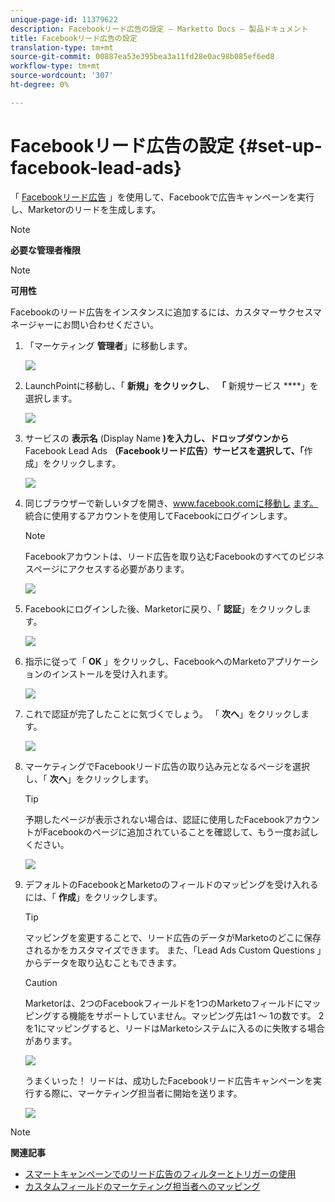 ```yaml
---
unique-page-id: 11379622
description: Facebookリード広告の設定 — Marketto Docs — 製品ドキュメント
title: Facebookリード広告の設定
translation-type: tm+mt
source-git-commit: 00887ea53e395bea3a11fd28e0ac98b085ef6ed8
workflow-type: tm+mt
source-wordcount: '307'
ht-degree: 0%

---
```



# Facebookリード広告の設定 {#set-up-facebook-lead-ads}

「 [Facebookリード広告](https://www.facebook.com/business/a/lead-ads) 」を使用して、Facebookで広告キャンペーンを実行し、Marketorのリードを生成します。

>[!NOTE]
>
>**必要な管理者権限**

>[!NOTE]
>
>**可用性**
>
>Facebookのリード広告をインスタンスに追加するには、カスタマーサクセスマネージャーにお問い合わせください。

1. 「マーケティング **管理者**」に移動します。

   ![](assets/image2016-11-29-10-3a50-3a29.png)

1. LaunchPointに移動し、「 **新規」をクリックし**、 **「** 新規サービス ****」を選択します。

   ![](assets/image2016-11-29-10-3a51-3a11.png)

1. サービスの **表示名** (Display Name **)を入力し、ドロップダウンから** Facebook Lead Ads **（Facebookリード広告）サービスを選択して、「**&#x200B;作成」をクリックします。

   ![](assets/image2016-11-29-10-3a51-3a47.png)

1. 同じブラウザーで新しいタブを開き、www.facebook.comに移動し [ます。](http://www.facebook.com.) 統合に使用するアカウントを使用してFacebookにログインします。

   >[!NOTE]
   >
   >Facebookアカウントは、リード広告を取り込むFacebookのすべてのビジネスページにアクセスする必要があります。

   ![](assets/image2016-11-29-10-3a52-3a29.png)

1. Facebookにログインした後、Marketorに戻り、「 **認証**」をクリックします。

   ![](assets/image2016-11-29-10-3a52-3a51.png)

1. 指示に従って「 **OK** 」をクリックし、FacebookへのMarketoアプリケーションのインストールを受け入れます。

   ![](assets/image2016-11-29-10-3a56-3a3.png)

1. これで認証が完了したことに気づくでしょう。 「 **次へ**」をクリックします。

   ![](assets/image2016-11-29-10-3a56-3a28.png)

1. マーケティングでFacebookリード広告の取り込み元となるページを選択し、「 **次へ**」をクリックします。

   >[!TIP]
   >
   >予期したページが表示されない場合は、認証に使用したFacebookアカウントがFacebookのページに追加されていることを確認して、もう一度お試しください。

   ![](assets/image2016-11-29-10-3a58-3a36.png)

1. デフォルトのFacebookとMarketoのフィールドのマッピングを受け入れるには、「 **作成**」をクリックします。

   >[!TIP]
   >
   >マッピングを変更することで、リード広告のデータがMarketoのどこに保存されるかをカスタマイズできます。 また、「Lead Ads Custom Questions [](set-up-facebook-lead-ads/map-custom-fields-to-marketo.md)」からデータを取り込むこともできます。

   >[!CAUTION]
   >
   >Marketorは、2つのFacebookフィールドを1つのMarketoフィールドにマッピングする機能をサポートしていません。マッピング先は1 ～ 1の数です。 2を1にマッピングすると、リードはMarketoシステムに入るのに失敗する場合があります。

   ![](assets/image2016-11-29-11-3a0-3a2.png)

   うまくいった！ リードは、成功したFacebookリード広告キャンペーンを実行する際に、マーケティング担当者に開始を送ります。

   ![](assets/image2016-11-29-12-3a32-3a54.png)

>[!NOTE]
>
>**関連記事**
>
>* [スマートキャンペーンでのリード広告のフィルターとトリガーの使用](use-lead-ads-filters-and-triggers-in-a-smart-campaign.md)
>* [カスタムフィールドのマーケティング担当者へのマッピング](set-up-facebook-lead-ads/map-custom-fields-to-marketo.md)

>



